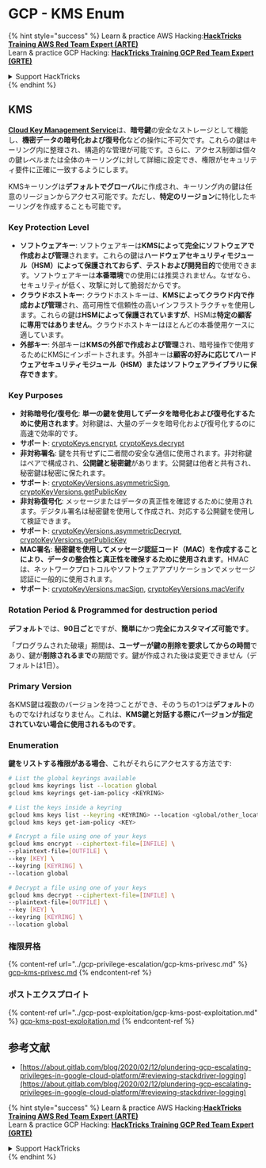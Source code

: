 # GCP - KMS Enum

{% hint style="success" %}
Learn & practice AWS Hacking:<img src="../../../.gitbook/assets/image.png" alt="" data-size="line">[**HackTricks Training AWS Red Team Expert (ARTE)**](https://training.hacktricks.xyz/courses/arte)<img src="../../../.gitbook/assets/image.png" alt="" data-size="line">\
Learn & practice GCP Hacking: <img src="../../../.gitbook/assets/image (2).png" alt="" data-size="line">[**HackTricks Training GCP Red Team Expert (GRTE)**<img src="../../../.gitbook/assets/image (2).png" alt="" data-size="line">](https://training.hacktricks.xyz/courses/grte)

<details>

<summary>Support HackTricks</summary>

* Check the [**subscription plans**](https://github.com/sponsors/carlospolop)!
* **Join the** 💬 [**Discord group**](https://discord.gg/hRep4RUj7f) or the [**telegram group**](https://t.me/peass) or **follow** us on **Twitter** 🐦 [**@hacktricks\_live**](https://twitter.com/hacktricks\_live)**.**
* **Share hacking tricks by submitting PRs to the** [**HackTricks**](https://github.com/carlospolop/hacktricks) and [**HackTricks Cloud**](https://github.com/carlospolop/hacktricks-cloud) github repos.

</details>
{% endhint %}

## KMS

[**Cloud Key Management Service**](https://cloud.google.com/kms/docs/)は、**暗号鍵**の安全なストレージとして機能し、**機密データの暗号化および復号化**などの操作に不可欠です。これらの鍵はキーリング内に整理され、構造的な管理が可能です。さらに、アクセス制御は個々の鍵レベルまたは全体のキーリングに対して詳細に設定でき、権限がセキュリティ要件に正確に一致するようにします。

KMSキーリングは**デフォルトでグローバル**に作成され、キーリング内の鍵は任意のリージョンからアクセス可能です。ただし、**特定のリージョン**に特化したキーリングを作成することも可能です。

### Key Protection Level

* **ソフトウェアキー**: ソフトウェアキーは**KMSによって完全にソフトウェアで作成および管理**されます。これらの鍵は**ハードウェアセキュリティモジュール（HSM）によって保護されておらず**、**テストおよび開発目的**で使用できます。ソフトウェアキーは**本番環境**での使用には推奨されません。なぜなら、セキュリティが低く、攻撃に対して脆弱だからです。
* **クラウドホストキー**: クラウドホストキーは、**KMSによってクラウド内で作成および管理**され、高可用性で信頼性の高いインフラストラクチャを使用します。これらの鍵は**HSMによって保護されていますが**、HSMは**特定の顧客に専用ではありません**。クラウドホストキーはほとんどの本番使用ケースに適しています。
* **外部キー**: 外部キーは**KMSの外部で作成および管理**され、暗号操作で使用するためにKMSにインポートされます。外部キーは**顧客の好みに応じてハードウェアセキュリティモジュール（HSM）またはソフトウェアライブラリに保存できます**。

### Key Purposes

* **対称暗号化/復号化**: **単一の鍵を使用してデータを暗号化および復号化するために使用されます**。対称鍵は、大量のデータを暗号化および復号化するのに高速で効率的です。
* **サポート**: [cryptoKeys.encrypt](https://cloud.google.com/kms/docs/reference/rest/v1/projects.locations.keyRings.cryptoKeys/encrypt), [cryptoKeys.decrypt](https://cloud.google.com/kms/docs/reference/rest/v1/projects.locations.keyRings.cryptoKeys/decrypt)
* **非対称署名**: 鍵を共有せずに二者間の安全な通信に使用されます。非対称鍵はペアで構成され、**公開鍵と秘密鍵**があります。公開鍵は他者と共有され、秘密鍵は秘密に保たれます。
* **サポート**: [cryptoKeyVersions.asymmetricSign](https://cloud.google.com/kms/docs/reference/rest/v1/projects.locations.keyRings.cryptoKeys.cryptoKeyVersions/asymmetricSign), [cryptoKeyVersions.getPublicKey](https://cloud.google.com/kms/docs/reference/rest/v1/projects.locations.keyRings.cryptoKeys.cryptoKeyVersions/getPublicKey)
* **非対称復号化**: メッセージまたはデータの真正性を確認するために使用されます。デジタル署名は秘密鍵を使用して作成され、対応する公開鍵を使用して検証できます。
* **サポート**: [cryptoKeyVersions.asymmetricDecrypt](https://cloud.google.com/kms/docs/reference/rest/v1/projects.locations.keyRings.cryptoKeys.cryptoKeyVersions/asymmetricDecrypt), [cryptoKeyVersions.getPublicKey](https://cloud.google.com/kms/docs/reference/rest/v1/projects.locations.keyRings.cryptoKeys.cryptoKeyVersions/getPublicKey)
* **MAC署名**: **秘密鍵を使用してメッセージ認証コード（MAC）を作成することにより、データの整合性と真正性を確保するために使用されます**。HMACは、ネットワークプロトコルやソフトウェアアプリケーションでメッセージ認証に一般的に使用されます。
* **サポート**: [cryptoKeyVersions.macSign](https://cloud.google.com/kms/docs/reference/rest/v1/projects.locations.keyRings.cryptoKeys.cryptoKeyVersions/macSign), [cryptoKeyVersions.macVerify](https://cloud.google.com/kms/docs/reference/rest/v1/projects.locations.keyRings.cryptoKeys.cryptoKeyVersions/macVerify)

### Rotation Period & Programmed for destruction period

**デフォルト**では、**90日ごと**ですが、**簡単に**かつ**完全にカスタマイズ可能です**。

「プログラムされた破壊」期間は、**ユーザーが鍵の削除を要求してからの時間**であり、鍵が**削除されるまで**の期間です。鍵が作成された後は変更できません（デフォルトは1日）。

### Primary Version

各KMS鍵は複数のバージョンを持つことができ、そのうちの1つは**デフォルト**のものでなければなりません。これは、**KMS鍵と対話する際にバージョンが指定されていない場合に使用されるものです**。

### Enumeration

**鍵をリストする権限がある場合**、これがそれらにアクセスする方法です:
```bash
# List the global keyrings available
gcloud kms keyrings list --location global
gcloud kms keyrings get-iam-policy <KEYRING>

# List the keys inside a keyring
gcloud kms keys list --keyring <KEYRING> --location <global/other_locations>
gcloud kms keys get-iam-policy <KEY>

# Encrypt a file using one of your keys
gcloud kms encrypt --ciphertext-file=[INFILE] \
--plaintext-file=[OUTFILE] \
--key [KEY] \
--keyring [KEYRING] \
--location global

# Decrypt a file using one of your keys
gcloud kms decrypt --ciphertext-file=[INFILE] \
--plaintext-file=[OUTFILE] \
--key [KEY] \
--keyring [KEYRING] \
--location global
```
### 権限昇格

{% content-ref url="../gcp-privilege-escalation/gcp-kms-privesc.md" %}
[gcp-kms-privesc.md](../gcp-privilege-escalation/gcp-kms-privesc.md)
{% endcontent-ref %}

### ポストエクスプロイト

{% content-ref url="../gcp-post-exploitation/gcp-kms-post-exploitation.md" %}
[gcp-kms-post-exploitation.md](../gcp-post-exploitation/gcp-kms-post-exploitation.md)
{% endcontent-ref %}

## 参考文献

* [https://about.gitlab.com/blog/2020/02/12/plundering-gcp-escalating-privileges-in-google-cloud-platform/#reviewing-stackdriver-logging](https://about.gitlab.com/blog/2020/02/12/plundering-gcp-escalating-privileges-in-google-cloud-platform/#reviewing-stackdriver-logging)

{% hint style="success" %}
Learn & practice AWS Hacking:<img src="../../../.gitbook/assets/image.png" alt="" data-size="line">[**HackTricks Training AWS Red Team Expert (ARTE)**](https://training.hacktricks.xyz/courses/arte)<img src="../../../.gitbook/assets/image.png" alt="" data-size="line">\
Learn & practice GCP Hacking: <img src="../../../.gitbook/assets/image (2).png" alt="" data-size="line">[**HackTricks Training GCP Red Team Expert (GRTE)**<img src="../../../.gitbook/assets/image (2).png" alt="" data-size="line">](https://training.hacktricks.xyz/courses/grte)

<details>

<summary>Support HackTricks</summary>

* Check the [**subscription plans**](https://github.com/sponsors/carlospolop)!
* **Join the** 💬 [**Discord group**](https://discord.gg/hRep4RUj7f) or the [**telegram group**](https://t.me/peass) or **follow** us on **Twitter** 🐦 [**@hacktricks\_live**](https://twitter.com/hacktricks\_live)**.**
* **Share hacking tricks by submitting PRs to the** [**HackTricks**](https://github.com/carlospolop/hacktricks) and [**HackTricks Cloud**](https://github.com/carlospolop/hacktricks-cloud) github repos.

</details>
{% endhint %}
